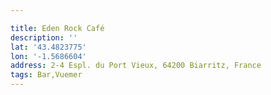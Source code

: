 ```yaml
---

title: Eden Rock Café
description: ''
lat: '43.4823775'
lon: '-1.5686604'
address: 2-4 Espl. du Port Vieux, 64200 Biarritz, France
tags: Bar,Vuemer
---
```

